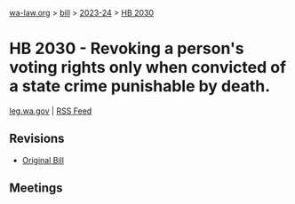 [wa-law.org](/) > [bill](/bill/) > [2023-24](/bill/2023-24/) > [HB 2030](/bill/2023-24/hb/2030/)

# HB 2030 - Revoking a person's voting rights only when convicted of a state crime punishable by death.
[leg.wa.gov](https://app.leg.wa.gov/billsummary?BillNumber=2030&Year=2023&Initiative=false) | [RSS Feed](./rss.xml)

## Revisions
* [Original Bill](1/)

## Meetings